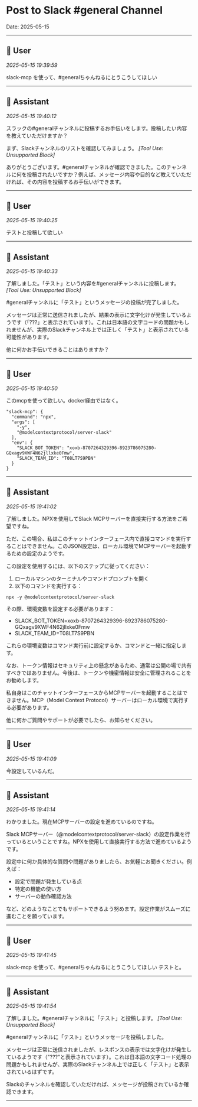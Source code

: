 # Post to Slack #general Channel

Date: 2025-05-15

---

## 👤 User
*2025-05-15 19:39:59*

slack-mcp を使って、#generalちゃんねるにとうこうしてほしい

---

## 🤖 Assistant
*2025-05-15 19:40:12*

スラックの#generalチャンネルに投稿するお手伝いをします。投稿したい内容を教えていただけますか？

まず、Slackチャンネルのリストを確認してみましょう。
*[Tool Use: Unsupported Block]*



ありがとうございます。#generalチャンネルが確認できました。このチャンネルに何を投稿されたいですか？例えば、メッセージ内容や目的など教えていただければ、その内容を投稿するお手伝いができます。

---

## 👤 User
*2025-05-15 19:40:25*

テストと投稿して欲しい

---

## 🤖 Assistant
*2025-05-15 19:40:33*

了解しました。「テスト」という内容を#generalチャンネルに投稿します。
*[Tool Use: Unsupported Block]*



#generalチャンネルに「テスト」というメッセージの投稿が完了しました。

メッセージは正常に送信されましたが、結果の表示に文字化けが発生しているようです（「???」と表示されています）。これは日本語の文字コードの問題かもしれませんが、実際のSlackチャンネル上では正しく「テスト」と表示されている可能性があります。

他に何かお手伝いできることはありますか？

---

## 👤 User
*2025-05-15 19:40:50*

このmcpを使って欲しい。docker経由ではなく。

    "slack-mcp": {
      "command": "npx",
      "args": [
        "-y",
        "@modelcontextprotocol/server-slack"
      ],
      "env": {
        "SLACK_BOT_TOKEN": "xoxb-8707264329396-8923786075280-GQxagv9XWF4N62jllxke0Fmw",
        "SLACK_TEAM_ID": "T08LT7S9PBN"
      }
    }

---

## 🤖 Assistant
*2025-05-15 19:41:02*

了解しました。NPXを使用してSlack MCPサーバーを直接実行する方法をご希望ですね。

ただ、この場合、私はこのチャットインターフェース内で直接コマンドを実行することはできません。このJSON設定は、ローカル環境でMCPサーバーを起動するための設定のようです。

この設定を使用するには、以下のステップに従ってください：

1. ローカルマシンのターミナルやコマンドプロンプトを開く
2. 以下のコマンドを実行する：
```
npx -y @modelcontextprotocol/server-slack
```

その際、環境変数を設定する必要があります：
- SLACK_BOT_TOKEN=xoxb-8707264329396-8923786075280-GQxagv9XWF4N62jllxke0Fmw
- SLACK_TEAM_ID=T08LT7S9PBN

これらの環境変数はコマンド実行前に設定するか、コマンドと一緒に指定します。

なお、トークン情報はセキュリティ上の懸念があるため、通常は公開の場で共有すべきではありません。今後は、トークンや機密情報は安全に管理されることをお勧めします。

私自身はこのチャットインターフェースからMCPサーバーを起動することはできません。MCP（Model Context Protocol）サーバーはローカル環境で実行する必要があります。

他に何かご質問やサポートが必要でしたら、お知らせください。

---

## 👤 User
*2025-05-15 19:41:09*

今設定しているんだ。

---

## 🤖 Assistant
*2025-05-15 19:41:14*

わかりました。現在MCPサーバーの設定を進めているのですね。

Slack MCPサーバー（@modelcontextprotocol/server-slack）の設定作業を行っているということですね。NPXを使用して直接実行する方法で進めているようです。

設定中に何か具体的な質問や問題がありましたら、お気軽にお聞きください。例えば：
- 設定で問題が発生している点
- 特定の機能の使い方
- サーバーの動作確認方法

など、どのようなことでもサポートできるよう努めます。設定作業がスムーズに進むことを願っています。

---

## 👤 User
*2025-05-15 19:41:45*

slack-mcp を使って、#generalちゃんねるにとうこうしてほしい
テストと。

---

## 🤖 Assistant
*2025-05-15 19:41:54*

了解しました。#generalチャンネルに「テスト」と投稿します。
*[Tool Use: Unsupported Block]*



#generalチャンネルに「テスト」というメッセージを投稿しました。

メッセージは正常に送信されましたが、レスポンスの表示では文字化けが発生しているようです（"???"と表示されています）。これは日本語の文字コード処理の問題かもしれませんが、実際のSlackチャンネル上では正しく「テスト」と表示されているはずです。

Slackのチャンネルを確認していただければ、メッセージが投稿されているか確認できます。

---
